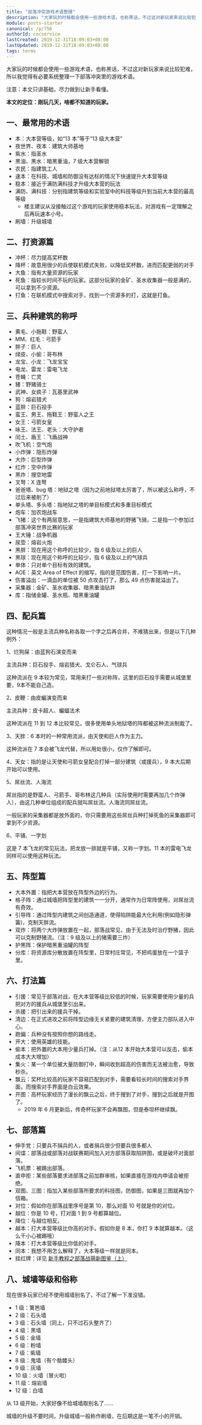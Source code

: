 ```yaml
---
title: "部落冲突游戏术语整理"
description: "大家玩的时候都会使用一些游戏术语，也称黑话，不过这对新玩家来说比较犯难，所以我觉得有必要系统整理一下部落冲突里的游戏术语。注意：本文只讲基础，尽力做到让新手看懂。本文的定位：刚玩几天，啥都不知道的玩家。"
module: posts-starter
canonical: /p/756
authorId: cocservice
lastCreated: 2019-12-31T18:09:03+08:00
lastUpdated: 2019-12-31T18:09:03+08:00
tags: terms
---
```


大家玩的时候都会使用一些游戏术语，也称黑话，不过这对新玩家来说比较犯难，所以我觉得有必要系统整理一下部落冲突里的游戏术语。

注意：本文只讲基础，尽力做到让新手看懂。

**本文的定位：刚玩几天，啥都不知道的玩家。**

## 一、最常用的术语

- 本：大本营等级，如“13 本”等于“13 级大本营”
- 夜世界、夜本：建筑大师基地
- 紫水：指圣水
- 黑油、黑水：暗黑重油，7 级大本营解锁
- 农民：指建筑工人
- 速本：在科技、城墙和防御没有达标的情况下快速提升大本营等级
- 稳本：接近于满防满科技才升级大本营的玩法
- 满防、满科技：分别指建筑等级和实验室中的科技等级升到当前大本营的最高等级
    - 楼主建议从没接触过这个游戏的玩家使用稳本玩法，对游戏有一定理解之后再玩速本小号。
- 刷墙：升级城墙

## 二、打资源篇

- 冲杯：尽力提高奖杯数
- 降杯：故意用很少的兵使联机模式失败，以降低奖杯数，进而匹配更弱的对手
- 大鱼：指有大量资源的玩家
- 死鱼：指较长时间不玩的玩家。这部分玩家的金矿、圣水收集器一般是满的，可以拿到不少资源。
- 打鱼：在联机模式中搜索对手，找到一个资源多的打，这就是打鱼。

## 三、兵种建筑的称呼

- 黄毛、小拖鞋：野蛮人
- MM、红毛：弓箭手
- 胖子：巨人
- 绿皮、小偷：哥布林
- 龙宝、小龙：飞龙宝宝
- 电龙、雷龙：雷电飞龙
- 苍蝇：亡灵
- 猪：野猪骑士
- 武神、女疯子：瓦基里武神
- 狗：熔岩猎犬
- 蓝胖：巨石投手
- 蛮王、男王、拖鞋王：野蛮人之王
- 女王：弓箭女皇
- 咏王、法王、老头：大守护者
- 闰土、盾王：飞盾战神
- 吹飞机：空气炮
- 小炸弹：隐形炸弹
- 大炸：巨型炸弹
- 红炸：空中炸弹
- 黑炸：搜空地雷
- 叉弩：X 连弩
- 爸爸塔、bug 塔：地狱之塔（因为之前地狱塔太厉害了，所以被这么称呼，不过后来被削了）
- 单头塔、多头塔：指地狱之塔的单目标模式和多重目标模式
- 炮车：加农炮战车
- 飞猪：这个有两层意思，一是指建筑大师基地的野猪飞骑，二是指一个参加过部落冲突世界比赛的玩家
- 王大锤：战争机器
- 尿壶：熔岩火炮
- 黑胖：现在用这个称呼的比较少，指 6 级及以上的巨人
- 黑球：现在用这个称呼的比较少，指 6 级及以上的气球兵
- 单体：只对单个目标有效的建筑。
- AOE：英文 Area of Effect 的缩写，指的是范围伤害，打一下影响一片。
- 伤害溢出：一滴血的单位被 50 点攻击打了，那么 49 点伤害就溢出了。
- 采集器：金矿、圣水收集器、暗黑重油钻井
- 库：指储金罐、圣水瓶、暗黑重油罐

## 四、配兵篇

这种情况一般是主流兵种名称各取一个字之后再合并，不难猜出来，但是以下几种例外：

1、烂狗屎：由蓝狗石演变而来

主流兵种：巨石投手、熔岩猎犬、戈仑石人、气球兵

这种流派在 9 本较为常见，常用来打一些对称阵，这里的巨石投手需要从城堡里要，9本不能自己造。

2、皮鞭：由皮蝙演变而来

主流兵种：皮卡超人、蝙蝠法术

这种流派在 11 到 12 本比较常见，很多使用单头地狱塔的阵都被这种流派制裁了。

3、天胖：6 本时的一种常用流派，由天使和巨人作为主力。

这种流派在 7 本会被飞龙代替，所以用处很小，仅作了解即可。

4、天女：指的是让天使和弓箭女皇配合打掉一部分建筑（或援兵），9 本大后期开始可以使用。

5、屌丝流、人海流

屌丝指的是野蛮人、弓箭手、哥布林这几种兵（实际使用时需要再加几个炸弹人），由这几种单位组成的配兵就叫屌丝流。人海流同屌丝流。

一般玩家的采集器都是放外面的，你只需要用这些屌丝兵种打掉死鱼的采集器即可拿到不少资源。

6、平铺、一字划

这是 7 本飞龙的常见玩法，把龙放一排就是平铺，又称一字划。11 本的雷电飞龙同样可以使用这种玩法。

## 五、阵型篇

- 大本外置：指把大本营放在阵型外边的行为。
- 格子阵：通过城墙把阵型里的建筑一一分开，通常作为日常阵使用，对屌丝流有奇效。
- 引导阵：通过阵型内建筑之间创造通道，使得陷阱能最大化利用(例如隐形弹簧)，克制天胖流。
- 双炸：将两个大炸弹放置在一起，部落战常见，由于无法及时治疗野猪，因此可以克制野猪流。（注：9 级及以上的猪需要三炸）
- 护黑阵：保护暗黑重油罐的阵型
- 分库：将资源库分散放置在阵型里，日常村庄常见，不把鸡蛋放在一个篮子里。

## 六、打法篇

- 引援：常见于部落对战，在大本营等级比较低的时候，玩家需要使用少量的兵把对方的援兵从城堡里引出来。
- 杀援：把引出来的援兵干掉。
- 清边：在正式进攻之前将阵型边缘无关紧要的建筑清理，方便主力部队进入中心。
- 跑偏：兵种没有按照你想的路线走。
- 开大：使用英雄的技能。
- 偷本：把外置的大本用少量兵打掉。（注：从12 本开始大本营可以反击，偷本成本大大增加）
- 集火：某一个单位被大量防御打中，瞬间收到超高的伤害而无法被治愈，导致秒杀。
- 飘云：奖杯比较高的玩家不容易匹配到对手，需要看较长时间的搜索对手界面，而搜索对手界面是白云效果。
- 开图：高杯玩家经历了漫长的飘云之后，终于搜到了对手，搜到之后就是开图了。
    - 2019 年 6 月更新后，传奇杯玩家不会再飘图，但是泰坦杯继续飘。

## 七、部落篇

- 伸手党：只要兵不捐兵的人，或者捐兵很少但要兵很多都人
- 间谍：部落战或部落对战联赛期间加入对方部落获取陷阱图，或是破坏对面部落。
- 飞机票：被踢出部落。
- 直申拒：某些部落要求进部落之前加群审核，如果直接在游戏内申请会被拒绝。
- 双图、三图：指加入某些部落所要求的科技图，防御图，如果是三图就再加个信箱。
- 对位：假如你在部落战里序号是第 10，那么对面 10 号就是你的对位。
- 越位：你是 10 号，打对面 1 到 9 号都算越位。
- 降位：与越位相反。
- 越本：打大本营等级比你高的对手。假如你是 8 本，你打 9 本就算越本。（这么干小心被踢哦）
- 降本：打大本营等级比你低的对手。
- 同本：我想不用怎么解释了，大本等级一样就是同本。
- 挂红牌：详见 [新手教程之部落战萌新图鉴（上）](/p/303)

## 八、城墙等级和俗称

现在很多玩家已经不使用城墙别名了，不过了解一下准没错。

- 1 级：篱笆墙
- 2 级：石头墙
- 3 级：石头墙（同上，只不过石头整齐了）
- 4 级：黑墙
- 5 级：金墙
- 6 级：粉墙
- 7 级：紫墙
- 8 级：鬼墙（有个骷髅头）
- 9 级：灰墙
- 10 级：火墙（冒火啦）
- 11 级：熔岩墙
- 12 级：白墙

从 13 级开始，大家好像不给城墙取别名了……

城墙的升级不要时间，升级城墙一般称作刷墙，在后期这是一笔不小的开销。
